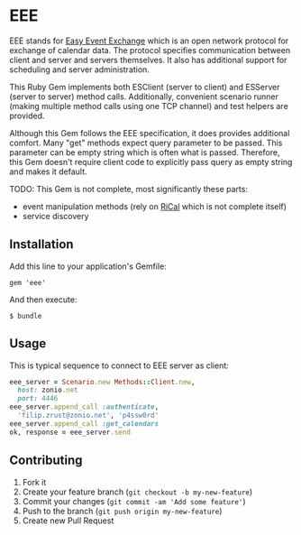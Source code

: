 # EEE

EEE stands for [Easy Event Exchange][eee] which is an open network
protocol for exchange of calendar data. The protocol specifies
communication between client and server and servers themselves. It
also has additional support for scheduling and server administration.

This Ruby Gem implements both ESClient (server to client) and ESServer
(server to server) method calls. Additionally, convenient scenario
runner (making multiple method calls using one TCP channel) and test
helpers are provided.

Although this Gem follows the EEE specification, it does provides
additional comfort. Many "get" methods expect query parameter to be
passed. This parameter can be empty string which is often what is
passed. Therefore, this Gem doesn't require client code to explicitly
pass query as empty string and makes it default.

TODO: This Gem is not complete, most significantly these parts:
- event manipulation methods (rely on [RiCal][] which is not complete
  itself)
- service discovery

## Installation

Add this line to your application's Gemfile:

    gem 'eee'

And then execute:

    $ bundle

## Usage

This is typical sequence to connect to EEE server as client:

```ruby
eee_server = Scenario.new Methods::Client.new,
  host: zonio.net
  port: 4446
eee_server.append_call :authenticate,
  'filip.zrust@zonio.net', 'p4ssw0rd'
eee_server.append_call :get_calendars
ok, response = eee_server.send
```

## Contributing

1. Fork it
2. Create your feature branch (`git checkout -b my-new-feature`)
3. Commit your changes (`git commit -am 'Add some feature'`)
4. Push to the branch (`git push origin my-new-feature`)
5. Create new Pull Request

[eee]: http://zonio.net/confluence/display/3E/Easy+Event+Exchange+protocol+specification "Easy Event Exchange protocol specification"
[rical]: http://ri-cal.rubyforge.org "iCalendar for Ruby"
